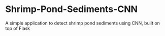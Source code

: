 # Shrimp-Pond-Sediments-CNN
A simple application to detect shrimp pond sediments using CNN, built on top of Flask
